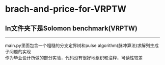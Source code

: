 # brach-and-price-for-VRPTW
## In文件夹下是Solomon benchmark(VRPTW)
***  
main.py里面包含一个粗糙的分支定界树和pulse algorithm(脉冲算法)求解列生成子问题的实现  
作为毕业设计所做的部分实验，代码没有很好地组织和注释，可读性较差
